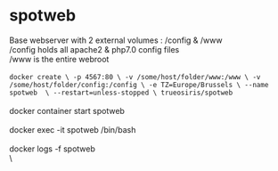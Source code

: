 # spotweb

Base webserver with 2 external volumes : /config & /www \
/config holds all apache2 & php7.0 config files \
/www is the entire webroot \
\
`docker create \
 -p 4567:80 \
 -v /some/host/folder/www:/www \
 -v /some/host/folder/config:/config \
 -e TZ=Europe/Brussels \
 --name spotweb  \
 --restart=unless-stopped \
 trueosiris/spotweb` \
\
docker container start spotweb \
\
docker exec -it spotweb /bin/bash \
\
docker logs -f spotweb \
\
